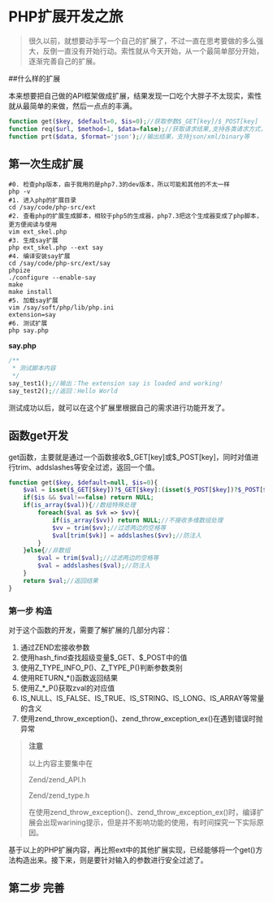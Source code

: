 # PHP扩展开发之旅

> 很久以前，就想要动手写一个自己的扩展了，不过一直在思考要做的多么强大，反倒一直没有开始行动。索性就从今天开始，从一个最简单部分开始，逐渐完善自己的扩展。

##什么样的扩展

本来想要把自己做的API框架做成扩展，结果发现一口吃个大胖子不太现实，索性就从最简单的来做，然后一点点的丰满。

```php
function get($key, $default=0, $is=0);//获取参数$_GET[key]/$_POST[key]
function req($url, $method=1, $data=false);//获取请求结果,支持各类请求方式，和请求数据
function prt($data, $format='json');//输出结果，支持json/xml/binary等
```

## 第一次生成扩展

```shell
#0. 检查php版本，由于我用的是php7.3的dev版本，所以可能和其他的不太一样
php -v
#1. 进入php的扩展目录
cd /say/code/php-src/ext 
#2. 查看php的扩展生成脚本，相较于php5的生成器，php7.3把这个生成器变成了php脚本，更方便阅读与使用
vim ext_skel.php
#3. 生成say扩展
php ext_skel.php --ext say
#4. 编译安装say扩展
cd /say/code/php-src/ext/say
phpize
./configure --enable-say
make
make install
#5. 加载say扩展
vim /say/soft/php/lib/php.ini
extension=say
#6. 测试扩展
php say.php
```

**say.php**

```php
/**
 * 测试脚本内容
 */
say_test1();//输出：The extension say is loaded and working!
say_test2();//返回：Hello World
```

测试成功以后，就可以在这个扩展里根据自己的需求进行功能开发了。

## 函数get开发

get函数，主要就是通过一个函数接收\$\_GET[key]或\$\_POST[key]，同时对值进行trim、addslashes等安全过滤，返回一个值。

```php
function get($key, $default=null, $is=0){
    $val = isset($_GET[$key])?$_GET[$key]:(isset($_POST[$key])?$_POST[$key]:(isset($default)?$default:false));//接收值，优先使用GET、其后使用POST
    if($is && $val!==false) return NULL;
    if(is_array($val)){//数组特殊处理
        foreach($val as $vk => $vv){
            if(is_array($vv)) return NULL;//不接收多维数组处理
            $vv = trim($vv);//过滤两边的空格等
    		$val[trim($vk)] = addslashes($vv);//防注入
        }
    }else{//非数组
        $val = trim($val);//过滤两边的空格等
    	$val = addslashes($val);//防注入
    }
    return $val;//返回结果    
}
```

### 第一步 构造

对于这个函数的开发，需要了解扩展的几部分内容：

1. 通过ZEND宏接收参数
2. 使用hash_find查找超级变量\$\_GET、\$\_POST中的值
3. 使用Z_TYPE_INFO_P()、Z_TYPE_P()判断参数类别
4. 使用RETURN\_\*()函数返回结果
5. 使用Z_*_P()获取zval的对应值
6. IS_NULL、IS_FALSE、IS_TRUE、IS_STRING、IS_LONG、IS_ARRAY等常量的含义
7. 使用zend_throw_exception()、zend_throw_exception_ex()在遇到错误时抛异常

> **注意**
>
> 以上内容主要集中在
>
> Zend/zend_API.h
>
> Zend/zend_type.h
>
> 在使用zend_throw_exception()、zend_throw_exception_ex()时，编译扩展会出现warining提示，但是并不影响功能的使用，有时间探究一下实际原因。

基于以上的PHP扩展内容，再比照ext中的其他扩展实现，已经能够将一个get()方法构造出来。接下来，则是要针对输入的参数进行安全过滤了。



## 第二步 完善

